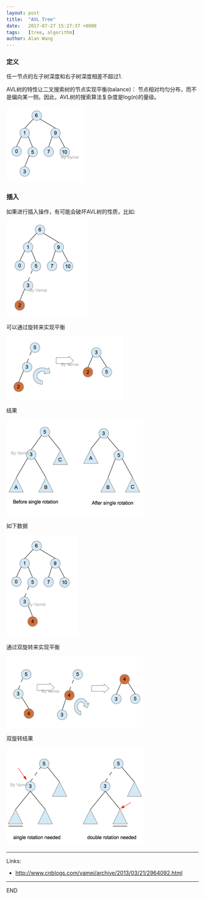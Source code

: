 ```yaml
---
layout: post
title:  "AVL Tree"
date:   2017-07-27 15:27:37 +0000
tags:   [tree, algorithm]
author: Alan Wang
---
```

### 定义
任一节点的左子树深度和右子树深度相差不超过1.

AVL树的特性让二叉搜索树的节点实现平衡(balance)：
节点相对均匀分布，而不是偏向某一侧。因此，AVL树的搜索算法复杂度是log(n)的量级。

![](/assets/images/2017-07-27-avl-tree/avl-tree1.png)

### 插入

如果进行插入操作，有可能会破坏AVL树的性质，比如:

![](/assets/images/2017-07-27-avl-tree/insert1.png)

可以通过旋转来实现平衡

![](/assets/images/2017-07-27-avl-tree/turn1.png)

结果

![](/assets/images/2017-07-27-avl-tree/turn1-1.png)

如下数据

![](/assets/images/2017-07-27-avl-tree/turn2.png)

通过双旋转来实现平衡

![](/assets/images/2017-07-27-avl-tree/turn2-1.png)

双旋转结果

![](/assets/images/2017-07-27-avl-tree/turn2-2.png)


---
Links:
- http://www.cnblogs.com/vamei/archive/2013/03/21/2964092.html

---
END
